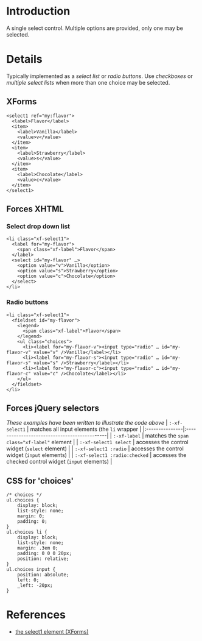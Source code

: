 # Introduction #

A single select control.
Multiple options are provided, only one may be selected.


# Details #

Typically implemented as a _select list_ or _radio buttons_.
Use _checkboxes_ or _multiple select lists_ when more than one choice may be selected.

## XForms ##
```
<select1 ref="my:flavor">
  <label>Flavor</label>
  <item>
    <label>Vanilla</label>
    <value>v</value>
  </item>
  <item>
    <label>Strawberry</label>
    <value>s</value>
  </item>
  <item>
    <label>Chocolate</label>
    <value>c</value>
  </item>
</select1>
```

## Forces XHTML ##
### Select drop down list ###
```
<li class="xf-select1">
  <label for="my-flavor">
    <span class="xf-label">Flavor</span>
  </label>
  <select id="my-flavor" …>
    <option value="v">Vanilla</option>
    <option value="s">Strawberry</option>
    <option value="c">Chocolate</option>
  </select>
</li>
```
### Radio buttons ###
```
<li class="xf-select1">
  <fieldset id="my-flavor">
    <legend>
      <span class="xf-label">Flavor</span>
    </legend>
    <ul class="choices">
      <li><label for="my-flavor-v"><input type="radio" … id="my-flavor-v" value="v" />Vanilla</label></li>
      <li><label for="my-flavor-s"><input type="radio" … id="my-flavor-s" value="s" />Strawberry</label></li>
      <li><label for="my-flavor-c"><input type="radio" … id="my-flavor-c" value="c" />Chocolate</label></li>
    </ul>
  </fieldset>
</li>
```

## Forces jQuery selectors ##
_These examples have been written to illustrate the code above_
| `:-xf-select1` | matches all input elements (the `li` wrapper |
|:---------------|:---------------------------------------------|
| `:-xf-label` | matches the `span class="xf-label"` element |
| `:-xf-select1 select` | accesses the control widget (`select` element) |
| `:-xf-select1 :radio` | accesses the control widget (`input` elements) |
| `:-xf-select1 :radio:checked` | accesses the checked control widget (`input` elements) |

## CSS for 'choices' ##
```
/* choices */
ul.choices {
	display: block;
	list-style: none;
	margin: 0;
	padding: 0;
}
ul.choices li {
	display: block;
	list-style: none;
	margin: .3em 0;
	padding: 0 0 0 20px;
	position: relative;
}
ul.choices input {
	position: absolute;
	left: 0;
	_left: -20px;
}
```

# References #
  * [the select1 element (XForms)](http://www.w3.org/TR/xforms/#ui-selectOne)